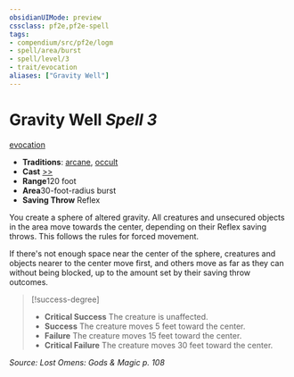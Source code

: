 ```yaml
---
obsidianUIMode: preview
cssclass: pf2e,pf2e-spell
tags:
- compendium/src/pf2e/logm
- spell/area/burst
- spell/level/3
- trait/evocation
aliases: ["Gravity Well"]
---
```

# Gravity Well *Spell 3*   
[evocation](../../Rules/traits/evocation.md)  

- **Traditions**: [arcane](../../Rules/traits/arcane.md), [occult](../../Rules/traits/occult.md)
- **Cast** [>>](../../Rules/core-rulebook/chapter-9-playing-the-game.md#Actions "Two-Action") 
- **Range**120 foot
- **Area**30-foot-radius burst
- **Saving Throw** Reflex

You create a sphere of altered gravity. All creatures and unsecured objects in the area move towards the center, depending on their Reflex saving throws. This follows the rules for forced movement.

If there's not enough space near the center of the sphere, creatures and objects nearer to the center move first, and others move as far as they can without being blocked, up to the amount set by their saving throw outcomes.

> [!success-degree] 
> - **Critical Success** The creature is unaffected.
> - **Success** The creature moves 5 feet toward the center.
> - **Failure** The creature moves 15 feet toward the center.
> - **Critical Failure** The creature moves 30 feet toward the center.

*Source: Lost Omens: Gods & Magic p. 108*